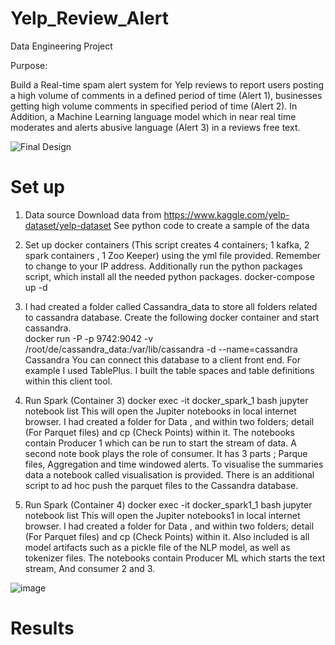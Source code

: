 # Yelp_Review_Alert
Data Engineering Project 

Purpose:

Build a Real-time spam alert system for Yelp reviews to report users posting a high volume of comments in a defined period of time (Alert 1), businesses getting high volume comments in specified period of time (Alert 2). In Addition, a Machine Learning language model which in near real time moderates and alerts abusive language (Alert 3) in a reviews free text. 



![Final Design](https://user-images.githubusercontent.com/8738489/127738869-4ffc72d4-44bf-4166-947a-7f513d989a99.png)




# Set up 

1.	Data source
Download data from https://www.kaggle.com/yelp-dataset/yelp-dataset
See python code to create a sample of the data 


2.	Set up docker containers (This script creates 4 containers; 1 kafka, 2 spark containers , 1 Zoo Keeper) using the yml file provided. Remember to change to your IP address. Additionally run the python packages script, which install all the needed python packages.
docker-compose up -d 


3.	I had created a folder called Cassandra_data to store all folders related to cassandra database. Create the following docker container and start cassandra.  
docker run -P -p 9742:9042 -v /root/de/cassandra_data:/var/lib/cassandra -d --name=cassandra Cassandra
You can connect this database to a client front end. For example I used TablePlus. I built the table spaces and table definitions within this client tool. 

4.	Run Spark (Container 3) 
      docker exec -it docker_spark_1 bash jupyter notebook list
This will open the Jupiter notebooks in local internet browser. I had created a folder for Data , and within two folders; detail (For Parquet files) and cp (Check Points) within it.
The notebooks contain Producer 1 which can be run to start the stream of data. A second note book plays the role of consumer. It has 3 parts ; Parque files, Aggregation and time windowed alerts. To visualise the summaries data a notebook called visualisation is provided.  There is an additional script to ad hoc push the parquet files to the Cassandra database. 

5.	Run Spark (Container 4) 
docker exec -it docker_spark1_1 bash jupyter notebook list
This will open the Jupiter notebooks1 in local internet browser. I had created a folder for Data , and within two folders; detail (For Parquet files) and cp (Check Points) within it. Also included is all model artifacts such as a pickle file of the NLP model, as well as tokenizer files. The notebooks contain Producer ML which starts the text stream, And consumer 2 and 3.

![image](https://user-images.githubusercontent.com/8738489/129900911-fdfd38cd-6a1d-4ebf-b5c0-7e9303f79ef6.png)




# Results 









